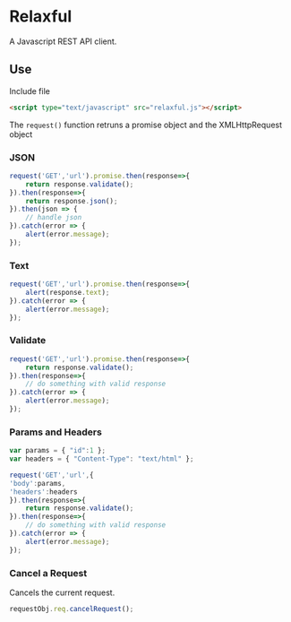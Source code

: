 # Relaxful

A Javascript REST API client.

## Use

Include file

```html
<script type="text/javascript" src="relaxful.js"></script>
```

The ```request()``` function retruns a promise object and the XMLHttpRequest object

### JSON

```js
request('GET','url').promise.then(response=>{
	return response.validate();
}).then(response=>{
	return response.json();
}).then(json => {
	// handle json 
}).catch(error => {
	alert(error.message);
});
```

### Text

```js
request('GET','url').promise.then(response=>{
	alert(response.text);
}).catch(error => {
	alert(error.message);
});
```

### Validate

```js
request('GET','url').promise.then(response=>{
	return response.validate();
}).then(response=>{
	// do something with valid response
}).catch(error => {
	alert(error.message);
});
```

### Params and Headers

```js
var params = { "id":1 };
var headers = { "Content-Type": "text/html" };

request('GET','url',{
'body':params,
'headers':headers
}).then(response=>{
	return response.validate();
}).then(response=>{
	// do something with valid response
}).catch(error => {
	alert(error.message);
});
```

### Cancel a Request

Cancels the current request.

```js
requestObj.req.cancelRequest();
```
